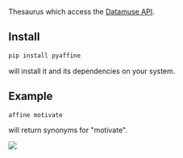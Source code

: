 Thesaurus which access the [Datamuse API](https://www.datamuse.com/api).

## Install
```bash
pip install pyaffine
```
will install it and its dependencies on your system.

## Example
```bash
affine motivate
```
will return synonyms for "motivate".

![](https://i.imgur.com/BRHoGQm.png)

